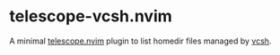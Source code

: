 # telescope-vcsh.nvim

A minimal [telescope.nvim](https://github.com/nvim-telescope/telescope.nvim/)
plugin to list homedir files managed by 
[vcsh](https://github.com/RichiH/vcsh).

